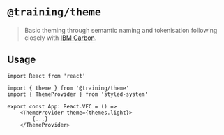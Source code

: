 # `@training/theme`

> Basic theming through semantic naming and tokenisation following closely with [IBM Carbon](https://carbondesignsystem.com/).

## Usage

```tsx
import React from 'react'

import { theme } from '@training/theme'
import { ThemeProvider } from 'styled-system'

export const App: React.VFC = () =>
    <ThemeProvider theme={themes.light}>
        {...}
    </ThemeProvider>

```
